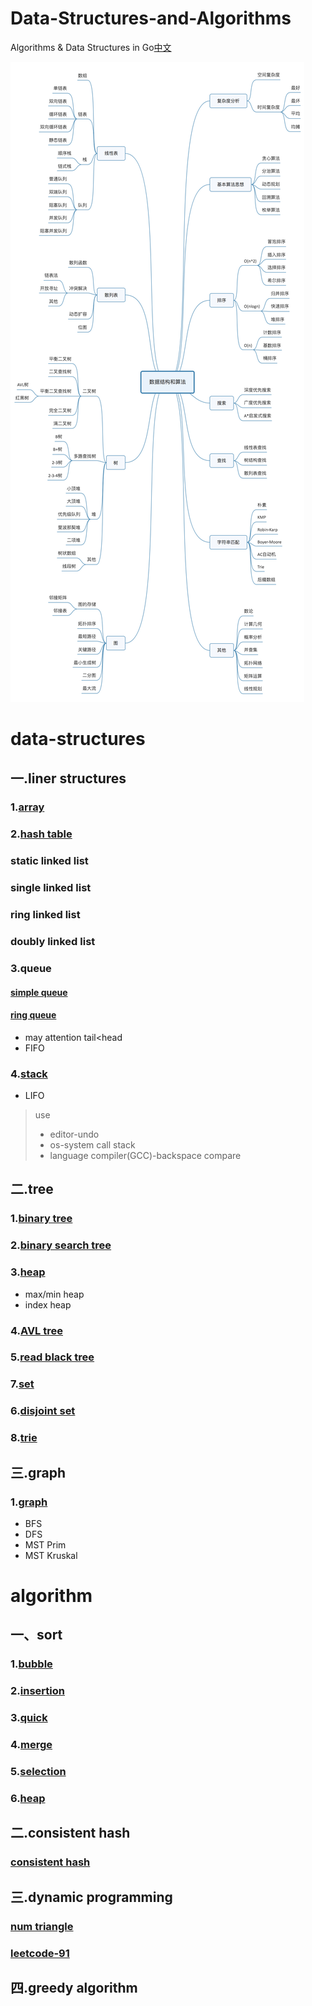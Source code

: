 # Data-Structures-and-Algorithms
Algorithms & Data Structures in Go[中文](README_zh.md)

![大纲](https://github.com/tfbrother/Data-Structures-and-Algorithms/blob/master/xmind.jpg?raw=true)

# data-structures
## 一.liner structures
### 1.[array](data-structures/list/sequence.go)
### 2.[hash table](data-structures/hash-table/)
### static linked list
### single linked list
### ring linked list
### doubly linked list
### 3.queue
#### [simple queue](data-structures/queue/queue.go)
#### [ring queue](data-structures/queue/ring.go)
* may attention tail<head
* FIFO

### 4.[stack](data-structures/stack/stack.go)
* LIFO
> use
> - editor-undo
> - os-system call stack
> - language compiler(GCC)-backspace compare

## 二.tree
### 1.[binary tree](data-structures/binary-tree)
### 2.[binary search tree](data-structures/binary-search-tree/)
### 3.[heap](data-structures/heap/)
* max/min heap
* index heap

### 4.[AVL tree](data-structures/avl-tree/)
### 5.[read black tree](data-structures/read-black-tree/)
### 7.[set](data-structures/set/)
### 6.[disjoint set](data-structures/union-find/)
### 8.[trie](data-structures/trie/)

## 三.graph
### 1.[graph](data-structures/graph/)
* BFS
* DFS
* MST Prim 
* MST Kruskal


# algorithm
## 一、sort
### 1.[bubble](algorithms/sorting/bubble.go)
### 2.[insertion](algorithms/sorting/insertion.go)
### 3.[quick](algorithms/sorting/quick.go)
### 4.[merge](algorithms/sorting/merge.go)
### 5.[selection](algorithms/sorting/selection.go)
### 6.[heap](algorithms/sorting/heap.go)
## 二.consistent hash
### [consistent hash](algorithms/consistenthash/consistenthash.go)
## 三.dynamic programming
### [num triangle](algorithms/dynamic-programming)
### [leetcode-91](algorithms/dynamic-programming/91-numDecodings.go)
## 四.greedy algorithm


